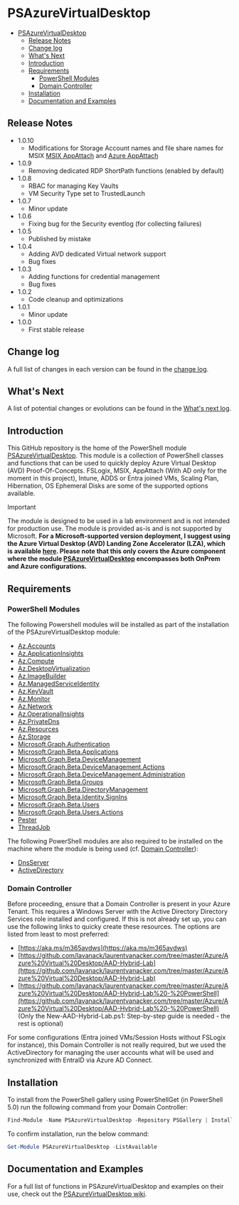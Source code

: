 # PSAzureVirtualDesktop

- [PSAzureVirtualDesktop](#psazurevirtualdesktop)
  - [Release Notes](#release-notes)
  - [Change log](#change-log)
  - [What's Next](#whats-next)
  - [Introduction](#introduction)
  - [Requirements](#requirements)
    - [PowerShell Modules](#powershell-modules)
    - [Domain Controller](#domain-controller)
  - [Installation](#installation)
  - [Documentation and Examples](#documentation-and-examples)

## Release Notes

- 1.0.10
  - Modifications for Storage Account names and file share names for MSIX [MSIX AppAttach](https://learn.microsoft.com/azure/virtual-desktop/app-attach-overview?pivots=msix-app-attach) and [Azure AppAttach](https://learn.microsoft.com/azure/virtual-desktop/app-attach-overview?pivots=app-attach)
- 1.0.9
  - Removing dedicated RDP ShortPath functions (enabled by default)  
- 1.0.8
  - RBAC for managing Key Vaults
  - VM Security Type set to TrustedLaunch
- 1.0.7
  - Minor update
- 1.0.6
  - Fixing bug for the Security eventlog (for collecting failures)
- 1.0.5
  - Published by mistake
- 1.0.4
  - Adding AVD dedicated Virtual network support
  - Bug fixes
- 1.0.3
  - Adding functions for credential management
  - Bug fixes
- 1.0.2
  - Code cleanup and optimizations
- 1.0.1
  - Minor update
- 1.0.0
  - First stable release

## Change log

A full list of changes in each version can be found in the [change log](CHANGELOG.md).

## What's Next

A list of potential changes or evolutions can be found in the [What's next log](Whatsnext.md).

## Introduction

This GitHub repository is the home of the PowerShell module [PSAzureVirtualDesktop](https://www.powershellgallery.com/packages/PSAzureVirtualDesktop). This module is a collection of PowerShell classes and functions that can be used to quickly deploy Azure Virtual Desktop (AVD) Proof-Of-Concepts. FSLogix, MSIX, AppAttach (With AD only for the moment in this project), Intune, ADDS or Entra joined VMs, Scaling Plan, Hibernation, OS Ephemeral Disks are some of the supported options available.

> [!IMPORTANT]
The module is designed to be used in a lab environment and is not intended for production use. The module is provided as-is and is not supported by Microsoft. **For a Microsoft-supported version deployment, I suggest using the Azure Virtual Desktop (AVD) Landing Zone Accelerator (LZA), which is available [here](https://github.com/Azure/avdaccelerator). Please note that this only covers the Azure component where the module [PSAzureVirtualDesktop](https://www.powershellgallery.com/packages/PSAzureVirtualDesktop) encompasses both OnPrem and Azure configurations.**

## Requirements

### PowerShell Modules

The following Powershell modules will be installed as part of the installation of the PSAzureVirtualDesktop module:

- [Az.Accounts](https://www.powershellgallery.com/packages/Az.Accounts)
- [Az.ApplicationInsights](https://www.powershellgallery.com/packages/Az.ApplicationInsights)
- [Az.Compute](https://www.powershellgallery.com/packages/Az.Compute)
- [Az.DesktopVirtualization](https://www.powershellgallery.com/packages/Az.DesktopVirtualization)
- [Az.ImageBuilder](https://www.powershellgallery.com/packages/Az.ImageBuilder)
- [Az.ManagedServiceIdentity](https://www.powershellgallery.com/packages/Az.ManagedServiceIdentity)
- [Az.KeyVault](https://www.powershellgallery.com/packages/Az.KeyVault)
- [Az.Monitor](https://www.powershellgallery.com/packages/Az.Monitor)
- [Az.Network](https://www.powershellgallery.com/packages/Az.Network)
- [Az.OperationalInsights](https://www.powershellgallery.com/packages/Az.OperationalInsights)
- [Az.PrivateDns](https://www.powershellgallery.com/packages/Az.PrivateDns)
- [Az.Resources](https://www.powershellgallery.com/packages/Az.Resources)
- [Az.Storage](https://www.powershellgallery.com/packages/Az.Storage)
- [Microsoft.Graph.Authentication](https://www.powershellgallery.com/packages/Microsoft.Graph.Authentication)
- [Microsoft.Graph.Beta.Applications](https://www.powershellgallery.com/packages/Microsoft.Graph.Beta.Applications)
- [Microsoft.Graph.Beta.DeviceManagement](https://www.powershellgallery.com/packages/Microsoft.Graph.Beta.DeviceManagement)
- [Microsoft.Graph.Beta.DeviceManagement.Actions](https://www.powershellgallery.com/packages/Microsoft.Graph.Beta.DeviceManagement.Actions)
- [Microsoft.Graph.Beta.DeviceManagement.Administration](https://www.powershellgallery.com/packages/Microsoft.Graph.Beta.DeviceManagement.Administration)
- [Microsoft.Graph.Beta.Groups](https://www.powershellgallery.com/packages/Microsoft.Graph.Beta.Groups)
- [Microsoft.Graph.Beta.DirectoryManagement](https://www.powershellgallery.com/packages/Microsoft.Graph.Beta.Identity.DirectoryManagement)
- [Microsoft.Graph.Beta.Identity.SignIns](https://www.powershellgallery.com/packages/Microsoft.Graph.Beta.Identity.SignIns)
- [Microsoft.Graph.Beta.Users](https://www.powershellgallery.com/packages/Microsoft.Graph.Beta.Users)
- [Microsoft.Graph.Beta.Users.Actions](https://www.powershellgallery.com/packages/Microsoft.Graph.Beta.Users.Actions)
- [Pester](https://www.powershellgallery.com/packages/Pester)
- [ThreadJob](https://www.powershellgallery.com/packages/ThreadJob)

The following PowerShell modules are also required to be installed on the machine where the module is being used (cf. [Domain Controller](#domain-controller)):

- [DnsServer](https://learn.microsoft.com/en-us/powershell/module/dnsserver)
- [ActiveDirectory](https://learn.microsoft.com/en-us/powershell/module/activedirectory)

### Domain Controller

Before proceeding, ensure that a Domain Controller is present in your Azure Tenant. This requires a Windows Server with the Active Directory Directory Services role installed and configured. If this is not already set up, you can use the following links to quicky create these resources. The options are listed from least to most preferred:

- [https://aka.ms/m365avdws](https://aka.ms/m365avdws)
- [https://github.com/lavanack/laurentvanacker.com/tree/master/Azure/Azure%20Virtual%20Desktop/AAD-Hybrid-Lab](https://github.com/lavanack/laurentvanacker.com/tree/master/Azure/Azure%20Virtual%20Desktop/AAD-Hybrid-Lab)
- [https://github.com/lavanack/laurentvanacker.com/tree/master/Azure/Azure%20Virtual%20Desktop/AAD-Hybrid-Lab%20-%20PowerShell](https://github.com/lavanack/laurentvanacker.com/tree/master/Azure/Azure%20Virtual%20Desktop/AAD-Hybrid-Lab%20-%20PowerShell) (Only the New-AAD-Hybrid-Lab.ps1: Step-by-step guide is needed - the rest is optional)

For some configurations (Entra joined VMs/Session Hosts without FSLogix for instance), this Domain Controller is not really required, but we used the ActiveDirectory for managing the user accounts what will be used and synchronized with EntraID via Azure AD Connect.

## Installation

To install from the PowerShell gallery using PowerShellGet (in PowerShell 5.0) run the following command from your Domain Controller:

```powershell
Find-Module -Name PSAzureVirtualDesktop -Repository PSGallery | Install-Module
```

To confirm installation, run the below command:

```powershell
Get-Module PSAzureVirtualDesktop -ListAvailable
```

## Documentation and Examples

For a full list of functions in PSAzureVirtualDesktop and examples on their use, check out the [PSAzureVirtualDesktop wiki](https://github.com/lavanack/PSAzureVirtualDesktop/wiki).
